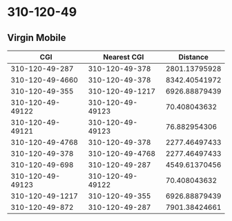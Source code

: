 # 310-120-49
## Virgin Mobile


| CGI | Nearest CGI | Distance |
|-----|-------------|----------|
| 310-120-49-287 | 310-120-49-378 | 2801.13795928 |
| 310-120-49-4660 | 310-120-49-378 | 8342.40541972 |
| 310-120-49-355 | 310-120-49-1217 | 6926.88879439 |
| 310-120-49-49122 | 310-120-49-49123 | 70.408043632 |
| 310-120-49-49121 | 310-120-49-49123 | 76.882954306 |
| 310-120-49-4768 | 310-120-49-378 | 2277.46497433 |
| 310-120-49-378 | 310-120-49-4768 | 2277.46497433 |
| 310-120-49-698 | 310-120-49-287 | 4549.61370456 |
| 310-120-49-49123 | 310-120-49-49122 | 70.408043632 |
| 310-120-49-1217 | 310-120-49-355 | 6926.88879439 |
| 310-120-49-872 | 310-120-49-287 | 7901.38424661 |

